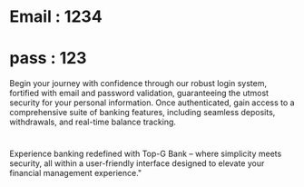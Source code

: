 ﻿

 # Email : 1234
 # pass : 123

 Begin your journey with confidence through our robust login system, fortified with email and password validation, guaranteeing the utmost security for your personal information. Once authenticated, gain access to a comprehensive suite of banking features, including seamless deposits, withdrawals, and real-time balance tracking.

 # 

Experience banking redefined with Top-G Bank – where simplicity meets security, all within a user-friendly interface designed to elevate your financial management experience."
